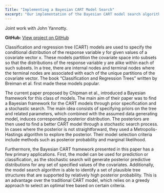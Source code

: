 ```yaml
---
Title: "Implementing a Bayesian CART Model Search"
excerpt: "Our implementation of the Bayesian CART model search algorithm."
---
```

Joint work with John Yannotty. 

**GitHub:** [View project on GitHub](https://github.com/justin-long/Bayesian_CART)

Classification and regression tree (CART) models are used to specify the conditional distribution of the
response variable y for given values of a covariate vector x. These models partition the covariate space into
subsets so that the distributions of the response variable y are alike within each of such subsets. In a tree,
there are internal nodes and terminal nodes where the terminal nodes are associated with each of the unique
partitions of the covariate vector. The book “Classification and Regression Trees” written by Breiman et al. first made these models popular.

The current paper proposed by Chipman et al., introduced a Bayesian framework for this class of
models. The main aim of their paper was to find a Bayesian framework for the CART models through prior
specification and a stochastic search. The main idea consists of specifying priors on the tree and related
parameters, which combined with the assumed data generating model, induces corresponding posterior distribution. The posteriors are then used to find a better CART model through a stochastic search process.
In cases where the posterior is not straightforward, they used a Metropolis-Hastings algorithm to explore
the posterior. Their model selection criteria include methods such as posterior probability and marginal
likelihood.

Furthermore, the Bayesian CART framework presented in this paper has a few primary applications.
First, the model can be used for prediction or classification, as the stochastic search will generate posterior
predictive distributions for any set of specified values of the covariates.
Additionally, the model search algorithm is able to identify a set of plausible tree structures that are supported by relatively high posterior probability. This is an advantage over the traditional CART model, which relies on a greedy approach to select an optimal tree based on certain criteria.

